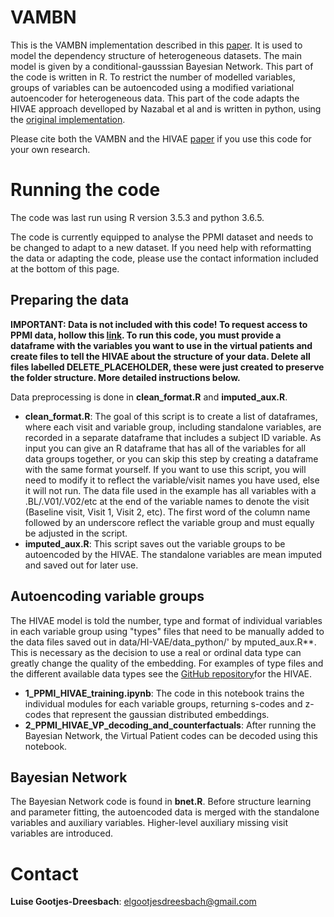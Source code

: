 # VAMBN

This is the VAMBN implementation described in this [paper](https://www.biorxiv.org/content/10.1101/760744v1.full). It is used to model the dependency structure of heterogeneous datasets. The main model is given by a conditional-gausssian Bayesian Network. This part of the code is written in R.
To restrict the number of modelled variables, groups of variables can be autoencoded using a modified variational autoencoder for heterogeneous data. This part of the code adapts the HIVAE approach develloped by Nazabal et al and is written in python, using the [original implementation](https://github.com/probabilistic-learning/HI-VAE).

Please cite both the VAMBN and the HIVAE [paper](https://arxiv.org/abs/1807.03653) if you use this code for your own research.

# Running the code

The code was last run using R version 3.5.3 and python 3.6.5.

The code is currently equipped to analyse the PPMI dataset and needs to be changed to adapt to a new dataset. If you need help with reformatting the data or adapting the code, please use the contact information included at the bottom of this page.

## Preparing the data

**IMPORTANT: Data is not included with this code! To request access to PPMI data, hollow this [link](https://www.ppmi-info.org/access-data-specimens/download-data/).
To run this code, you must provide a dataframe with the variables you want to use in the virtual patients and create files to tell the HIVAE about the structure of your data. Delete all files labelled DELETE_PLACEHOLDER, these were just created to preserve the folder structure. More detailed instructions below.**

Data preprocessing is done in **clean_format.R** and **imputed_aux.R**.

- **clean_format.R**: The goal of this script is to create a list of dataframes, where each visit and variable group, including standalone variables, are recorded in a separate dataframe that includes a subject ID variable. As input you can give an R dataframe that has all of the variables for all data groups together, or you can skip this step by creating a dataframe with the same format yourself. If you want to use this script, you will need to modify it to reflect the variable/visit names you have used, else it will not run. The data file used in the example has all variables with a .BL/.V01/.V02/etc at the end of the variable names to denote the visit (Baseline visit, Visit 1, Visit 2, etc). The first word of the column name followed by an underscore reflect the variable group and must equally be adjusted in the script.
- **imputed_aux.R**: This script saves out the variable groups to be autoencoded by the HIVAE. The standalone variables are mean imputed and saved out for later use.

## Autoencoding variable groups

The HIVAE model is told the number, type and format of individual variables in each variable group using "types" files that need to be manually added to the data files saved out in data/HI-VAE/data_python/' by mputed_aux.R**. This is necessary as the decision to use a real or ordinal data type can greatly change the quality of the embedding. For examples of type files and the different available data types see the [GitHub repository](https://github.com/probabilistic-learning/HI-VAE)for the HIVAE.
- **1_PPMI_HIVAE_training.ipynb**: The code in this notebook trains the individual modules for each variable groups, returning s-codes and z-codes that represent the gaussian distributed embeddings.
- **2_PPMI_HIVAE_VP_decoding_and_counterfactuals**: After running the Bayesian Network, the Virtual Patient codes can be decoded using this notebook.

## Bayesian Network

The Bayesian Network code is found in **bnet.R**. Before structure learning and parameter fitting, the autoencoded data is merged with the standalone variables and auxiliary variables.  Higher-level auxiliary missing visit variables are introduced.

# Contact

**Luise Gootjes-Dreesbach**: elgootjesdreesbach@gmail.com
